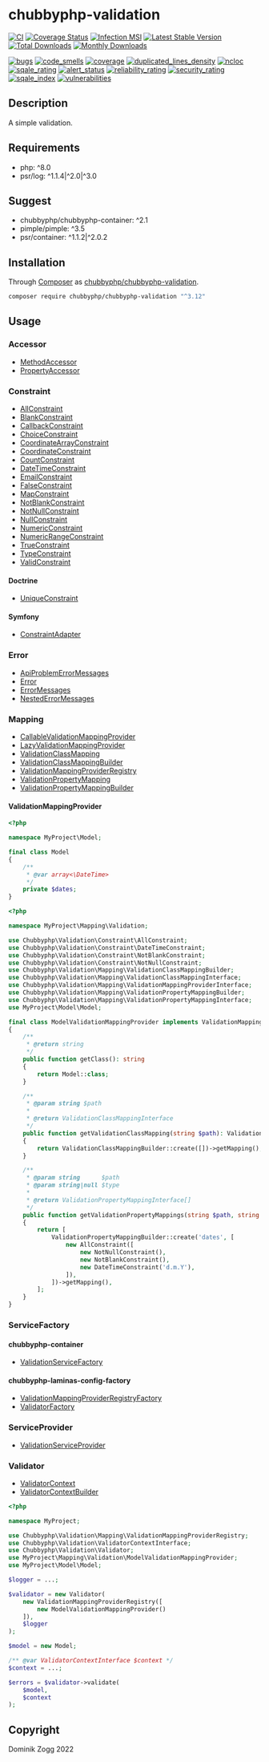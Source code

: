 # chubbyphp-validation

[![CI](https://github.com/chubbyphp/chubbyphp-validation/workflows/CI/badge.svg?branch=master)](https://github.com/chubbyphp/chubbyphp-validation/actions?query=workflow%3ACI)
[![Coverage Status](https://coveralls.io/repos/github/chubbyphp/chubbyphp-validation/badge.svg?branch=master)](https://coveralls.io/github/chubbyphp/chubbyphp-validation?branch=master)
[![Infection MSI](https://badge.stryker-mutator.io/github.com/chubbyphp/chubbyphp-validation/master)](https://dashboard.stryker-mutator.io/reports/github.com/chubbyphp/chubbyphp-validation/master)
[![Latest Stable Version](https://poser.pugx.org/chubbyphp/chubbyphp-validation/v/stable.png)](https://packagist.org/packages/chubbyphp/chubbyphp-validation)
[![Total Downloads](https://poser.pugx.org/chubbyphp/chubbyphp-validation/downloads.png)](https://packagist.org/packages/chubbyphp/chubbyphp-validation)
[![Monthly Downloads](https://poser.pugx.org/chubbyphp/chubbyphp-validation/d/monthly)](https://packagist.org/packages/chubbyphp/chubbyphp-validation)

[![bugs](https://sonarcloud.io/api/project_badges/measure?project=chubbyphp_chubbyphp-validation&metric=bugs)](https://sonarcloud.io/dashboard?id=chubbyphp_chubbyphp-validation)
[![code_smells](https://sonarcloud.io/api/project_badges/measure?project=chubbyphp_chubbyphp-validation&metric=code_smells)](https://sonarcloud.io/dashboard?id=chubbyphp_chubbyphp-validation)
[![coverage](https://sonarcloud.io/api/project_badges/measure?project=chubbyphp_chubbyphp-validation&metric=coverage)](https://sonarcloud.io/dashboard?id=chubbyphp_chubbyphp-validation)
[![duplicated_lines_density](https://sonarcloud.io/api/project_badges/measure?project=chubbyphp_chubbyphp-validation&metric=duplicated_lines_density)](https://sonarcloud.io/dashboard?id=chubbyphp_chubbyphp-validation)
[![ncloc](https://sonarcloud.io/api/project_badges/measure?project=chubbyphp_chubbyphp-validation&metric=ncloc)](https://sonarcloud.io/dashboard?id=chubbyphp_chubbyphp-validation)
[![sqale_rating](https://sonarcloud.io/api/project_badges/measure?project=chubbyphp_chubbyphp-validation&metric=sqale_rating)](https://sonarcloud.io/dashboard?id=chubbyphp_chubbyphp-validation)
[![alert_status](https://sonarcloud.io/api/project_badges/measure?project=chubbyphp_chubbyphp-validation&metric=alert_status)](https://sonarcloud.io/dashboard?id=chubbyphp_chubbyphp-validation)
[![reliability_rating](https://sonarcloud.io/api/project_badges/measure?project=chubbyphp_chubbyphp-validation&metric=reliability_rating)](https://sonarcloud.io/dashboard?id=chubbyphp_chubbyphp-validation)
[![security_rating](https://sonarcloud.io/api/project_badges/measure?project=chubbyphp_chubbyphp-validation&metric=security_rating)](https://sonarcloud.io/dashboard?id=chubbyphp_chubbyphp-validation)
[![sqale_index](https://sonarcloud.io/api/project_badges/measure?project=chubbyphp_chubbyphp-validation&metric=sqale_index)](https://sonarcloud.io/dashboard?id=chubbyphp_chubbyphp-validation)
[![vulnerabilities](https://sonarcloud.io/api/project_badges/measure?project=chubbyphp_chubbyphp-validation&metric=vulnerabilities)](https://sonarcloud.io/dashboard?id=chubbyphp_chubbyphp-validation)


## Description

A simple validation.

## Requirements

 * php: ^8.0
 * psr/log: ^1.1.4|^2.0|^3.0

## Suggest

 * chubbyphp/chubbyphp-container: ^2.1
 * pimple/pimple: ^3.5
 * psr/container: ^1.1.2|^2.0.2

## Installation

Through [Composer](http://getcomposer.org) as [chubbyphp/chubbyphp-validation][1].

```sh
composer require chubbyphp/chubbyphp-validation "^3.12"
```

## Usage

### Accessor

 * [MethodAccessor][2]
 * [PropertyAccessor][3]

### Constraint

 * [AllConstraint][101]
 * [BlankConstraint][102]
 * [CallbackConstraint][103]
 * [ChoiceConstraint][104]
 * [CoordinateArrayConstraint][105]
 * [CoordinateConstraint][106]
 * [CountConstraint][107]
 * [DateTimeConstraint][108]
 * [EmailConstraint][109]
 * [FalseConstraint][110]
 * [MapConstraint][111]
 * [NotBlankConstraint][112]
 * [NotNullConstraint][113]
 * [NullConstraint][114]
 * [NumericConstraint][115]
 * [NumericRangeConstraint][116]
 * [TrueConstraint][117]
 * [TypeConstraint][118]
 * [ValidConstraint][119]

#### Doctrine

 * [UniqueConstraint][120]

#### Symfony

 * [ConstraintAdapter][121]

### Error

 * [ApiProblemErrorMessages][4]
 * [Error][5]
 * [ErrorMessages][6]
 * [NestedErrorMessages][7]

### Mapping

 * [CallableValidationMappingProvider][8]
 * [LazyValidationMappingProvider][9]
 * [ValidationClassMapping][10]
 * [ValidationClassMappingBuilder][11]
 * [ValidationMappingProviderRegistry][12]
 * [ValidationPropertyMapping][13]
 * [ValidationPropertyMappingBuilder][14]

#### ValidationMappingProvider

```php
<?php

namespace MyProject\Model;

final class Model
{
    /**
     * @var array<\DateTime>
     */
    private $dates;
}
```

```php
<?php

namespace MyProject\Mapping\Validation;

use Chubbyphp\Validation\Constraint\AllConstraint;
use Chubbyphp\Validation\Constraint\DateTimeConstraint;
use Chubbyphp\Validation\Constraint\NotBlankConstraint;
use Chubbyphp\Validation\Constraint\NotNullConstraint;
use Chubbyphp\Validation\Mapping\ValidationClassMappingBuilder;
use Chubbyphp\Validation\Mapping\ValidationClassMappingInterface;
use Chubbyphp\Validation\Mapping\ValidationMappingProviderInterface;
use Chubbyphp\Validation\Mapping\ValidationPropertyMappingBuilder;
use Chubbyphp\Validation\Mapping\ValidationPropertyMappingInterface;
use MyProject\Model\Model;

final class ModelValidationMappingProvider implements ValidationMappingProviderInterface
{
    /**
     * @return string
     */
    public function getClass(): string
    {
        return Model::class;
    }

    /**
     * @param string $path
     *
     * @return ValidationClassMappingInterface
     */
    public function getValidationClassMapping(string $path): ValidationClassMappingInterface
    {
        return ValidationClassMappingBuilder::create([])->getMapping();
    }

    /**
     * @param string      $path
     * @param string|null $type
     *
     * @return ValidationPropertyMappingInterface[]
     */
    public function getValidationPropertyMappings(string $path, string $type = null): array
    {
        return [
            ValidationPropertyMappingBuilder::create('dates', [
                new AllConstraint([
                    new NotNullConstraint(),
                    new NotBlankConstraint(),
                    new DateTimeConstraint('d.m.Y'),
                ]),
            ])->getMapping(),
        ];
    }
}
```

### ServiceFactory

#### chubbyphp-container

 * [ValidationServiceFactory][15]

#### chubbyphp-laminas-config-factory

 * [ValidationMappingProviderRegistryFactory][16]
 * [ValidatorFactory][17]

### ServiceProvider

 * [ValidationServiceProvider][18]

### Validator

 * [ValidatorContext][19]
 * [ValidatorContextBuilder][20]

```php
<?php

namespace MyProject;

use Chubbyphp\Validation\Mapping\ValidationMappingProviderRegistry;
use Chubbyphp\Validation\ValidatorContextInterface;
use Chubbyphp\Validation\Validator;
use MyProject\Mapping\Validation\ModelValidationMappingProvider;
use MyProject\Model\Model;

$logger = ...;

$validator = new Validator(
    new ValidationMappingProviderRegistry([
        new ModelValidationMappingProvider()
    ]),
    $logger
);

$model = new Model;

/** @var ValidatorContextInterface $context */
$context = ...;

$errors = $validator->validate(
    $model,
    $context
);
```

## Copyright

Dominik Zogg 2022


[1]: https://packagist.org/packages/chubbyphp/chubbyphp-validation

[2]: doc/Accessor/MethodAccessor.md
[3]: doc/Accessor/PropertyAccessor.md

[101]: doc/Constraint/AllConstraint.md
[102]: doc/Constraint/BlankConstraint.md
[103]: doc/Constraint/CallbackConstraint.md
[104]: doc/Constraint/ChoiceConstraint.md
[105]: doc/Constraint/CoordinateArrayConstraint.md
[106]: doc/Constraint/CoordinateConstraint.md
[107]: doc/Constraint/CountConstraint.md
[108]: doc/Constraint/DateTimeConstraint.md
[109]: doc/Constraint/EmailConstraint.md
[110]: doc/Constraint/FalseConstraint.md
[111]: doc/Constraint/MapConstraint.md
[112]: doc/Constraint/NotBlankConstraint.md
[113]: doc/Constraint/NotNullConstraint.md
[114]: doc/Constraint/NullConstraint.md
[115]: doc/Constraint/NumericConstraint.md
[116]: doc/Constraint/NumericRangeConstraint.md
[117]: doc/Constraint/TrueConstraint.md
[118]: doc/Constraint/TypeConstraint.md
[119]: doc/Constraint/ValidConstraint.md

[120]: doc/Constraint/Doctrine/UniqueConstraint.md

[121]: doc/Constraint/Symfony/ConstraintAdapter.md

[4]: doc/Error/ApiProblemErrorMessages.md
[5]: doc/Error/Error.md
[6]: doc/Error/ErrorMessages.md
[7]: doc/Error/NestedErrorMessages.md

[8]: doc/Mapping/CallableValidationMappingProvider.md
[9]: doc/Mapping/LazyValidationMappingProvider.md
[10]: doc/Mapping/ValidationClassMapping.md
[11]: doc/Mapping/ValidationClassMappingBuilder.md
[12]: doc/Mapping/ValidationMappingProviderRegistry.md
[13]: doc/Mapping/ValidationPropertyMapping.md
[14]: doc/Mapping/ValidationPropertyMappingBuilder.md

[15]: doc/ServiceFactory/ValidationServiceFactory.md
[16]: doc/ServiceFactory/ValidationMappingProviderRegistryFactory.md
[17]: doc/ServiceFactory/ValidatorFactory.md

[18]: doc/ServiceProvider/ValidationServiceProvider.md

[19]: doc/ValidatorContext.md
[20]: doc/ValidatorContextBuilder.md
